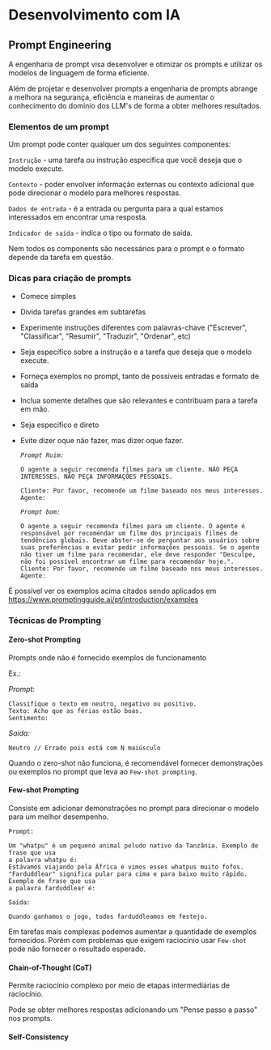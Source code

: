 # Desenvolvimento com IA

## Prompt Engineering

A engenharia de prompt visa desenvolver e otimizar os prompts e utilizar os modelos de linguagem de forma eficiente.

Além de projetar e desenvolver prompts a engenharia de prompts abrange a melhora na segurança, eficiência e maneiras de aumentar o conhecimento do domínio dos LLM's de forma a obter melhores resultados.

### Elementos de um prompt

Um prompt pode conter qualquer um dos seguintes componentes:

`Instrução` - uma tarefa ou instrução especifica que você deseja que o modelo execute.

`Contexto` - poder envolver informação externas ou contexto adicional que pode direcionar o modelo para melhores respostas.

`Dados de entrada` - é a entrada ou pergunta para a qual estamos interessados em encontrar uma resposta.

`Indicador de saída` - indica o tipo ou formato de saída.

Nem todos os components são necessários para o prompt e o formato depende da tarefa em questão.


### Dicas para criação de prompts

- Comece simples
- Divida tarefas grandes em subtarefas
- Experimente instruções diferentes com palavras-chave ("Escrever", "Classificar", "Resumir", "Traduzir", "Ordenar", etc)
- Seja específico sobre a instrução e a tarefa que deseja que o modelo execute.
- Forneça exemplos no prompt, tanto de possíveis entradas e formato de saída
- Inclua somente detalhes que são relevantes e contribuam para a tarefa em mão.
- Seja especifico e direto
- Evite dizer oque não fazer, mas dizer oque fazer.
  
  *`Prompt Ruim:`*
  ```
  O agente a seguir recomenda filmes para um cliente. NÃO PEÇA INTERESSES. NÃO PEÇA INFORMAÇÕES PESSOAIS.

  Cliente: Por favor, recomende um filme baseado nos meus interesses.
  Agente:
  ```

  *`Prompt bom:`*
  ```
  O agente a seguir recomenda filmes para um cliente. O agente é responsável por recomendar um filme dos principais filmes de tendências globais. Deve abster-se de perguntar aos usuários sobre suas preferências e evitar pedir informações pessoais. Se o agente não tiver um filme para recomendar, ele deve responder "Desculpe, não foi possível encontrar um filme para recomendar hoje.".
  Cliente: Por favor, recomende um filme baseado nos meus interesses.
  Agente:
  ```

É possível ver os exemplos acima citados sendo aplicados em https://www.promptingguide.ai/pt/introduction/examples 

### Técnicas de Prompting

#### Zero-shot Prompting

Prompts onde não é fornecido exemplos de funcionamento

Ex.:

*Prompt:*
```
Classifique o texto em neutro, negativo ou positivo.
Texto: Acho que as férias estão boas.
Sentimento:
```

*Saída:*
```
Neutro // Errado pois está com N maiúsculo
```

Quando o zero-shot não funciona, é recomendável fornecer demonstrações ou exemplos no prompt que leva ao `Few-shot prompting`.

#### Few-shot Prompting

Consiste em adicionar demonstrações no prompt  para direcionar o modelo para um melhor desempenho.

`Prompt:`
```
Um "whatpu" é um pequeno animal peludo nativo da Tanzânia. Exemplo de frase que usa
a palavra whatpu é:
Estávamos viajando pela África e vimos esses whatpus muito fofos.
"Farduddlear" significa pular para cima e para baixo muito rápido. Exemplo de frase que usa
a palavra farduddlear é:
```

`Saída:`

```
Quando ganhamos o jogo, todos farduddleamos em festejo.
```

Em tarefas mais complexas podemos aumentar a quantidade de exemplos fornecidos. Porém com problemas que exigem raciocínio usar `Few-shot` pode não fornecer o resultado esperado.

#### Chain-of-Thought (CoT)

Permite raciocínio complexo por meio de etapas intermediárias de raciocínio. 

Pode se obter melhores respostas adicionando um "Pense passo a passo" nos prompts.

#### Self-Consistency


